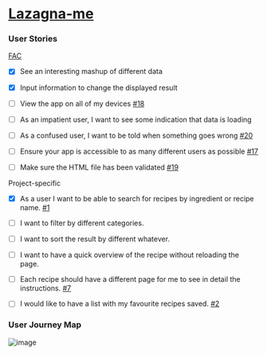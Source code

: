 # [Lazagna-me](https://fac25.github.io/Week2-HTTP-Patrick-Manoela/)

### User Stories

[FAC](https://learn.foundersandcoders.com/course/syllabus/pre-apprenticeship/http/project/)
- [x] See an interesting mashup of different data 
- [x] Input information to change the displayed result
- [ ] View the app on all of my devices [#18][i18]
- [ ] As an impatient user, I want to see some indication that data is loading
- [ ] As a confused user, I want to be told when something goes wrong [#20][i20]
- [ ] Ensure your app is accessible to as many different users as possible [#17][i17]
- [ ] Make sure the HTML file has been validated [#19][i19]


Project-specific
- [x] As a user I want to be able to search for recipes by ingredient or recipe name. [#1][i1]
- [ ] I want to filter by different categories.
- [ ] I want to sort the result by different whatever.
- [ ] I want to have a quick overview of the recipe without reloading the page.
- [ ] Each recipe should have a different page for me to see in detail the instructions. [#7][i7]
- [ ] I would like to have a list with my favourite recipes saved. [#2][i2]



### User Journey Map

![image](https://user-images.githubusercontent.com/53922624/173671284-c7fde95d-92c9-404d-9b02-80df14d010c6.png)


<!-- Issue references -->
[i1]: https://github.com/fac25/Week2-HTTP-Patrick-Manoela/pull/1
[i2]: https://github.com/fac25/Week2-HTTP-Patrick-Manoela/issues/2
[i7]: https://github.com/fac25/Week2-HTTP-Patrick-Manoela/issues/7
[i17]: https://github.com/fac25/Week2-HTTP-Patrick-Manoela/issues/17
[i18]: https://github.com/fac25/Week2-HTTP-Patrick-Manoela/issues/18
[i19]: https://github.com/fac25/Week2-HTTP-Patrick-Manoela/issues/19
[i20]: https://github.com/fac25/Week2-HTTP-Patrick-Manoela/issues/20
